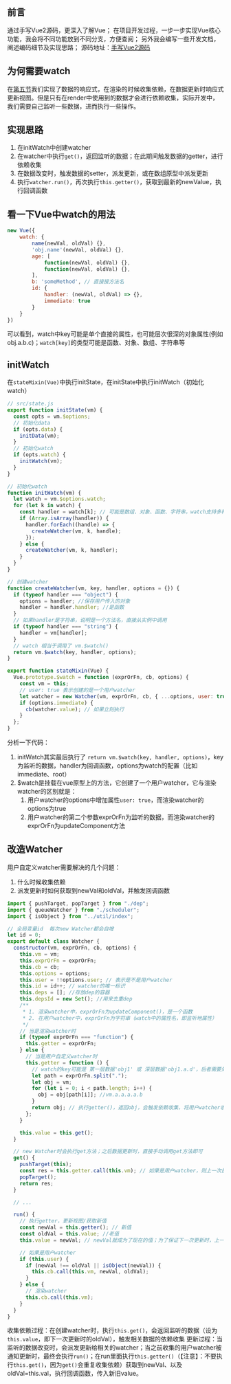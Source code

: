 ## 前言
通过手写Vue2源码，更深入了解Vue；
在项目开发过程，一步一步实现Vue核心功能，我会将不同功能放到不同分支，方便查阅；
另外我会编写一些开发文档，阐述编码细节及实现思路；
源码地址：[手写Vue2源码](https://github.com/Shideshanxx/vue2-analyze)

## 为何需要watch
在[第五节](https://juejin.cn/post/7048142278220578829)我们实现了数据的响应式，在渲染的时候收集依赖，在数据更新时响应式更新视图。但是只有在render中使用到的数据才会进行依赖收集，实际开发中，我们需要自己监听一些数据，进而执行一些操作。

## 实现思路
1. 在initWatch中创建watcher
2. 在watcher中执行`get()`，返回监听的数据；在此期间触发数据的getter，进行依赖收集
3. 在数据改变时，触发数据的setter，派发更新，或在数组原型中派发更新
4. 执行`watcher.run()`，再次执行`this.getter()`，获取到最新的newValue，执行回调函数

## 看一下Vue中watch的用法
```js
new Vue({
    watch: {
        name(newVal, oldVal) {},
        'obj.name'(newVal, oldVal) {},
        age: [
            function(newVal, oldVal) {},
            function(newVal, oldVal) {},
        ],
        b: 'someMethod', // 直接接方法名
        id: {
            handler: (newVal, oldVal) => {},
            immediate: true
        }
    }
})
```
可以看到，watch中key可能是单个直接的属性，也可能层次很深的对象属性(例如obj.a.b.c)；`watch[key]`的类型可能是函数、对象、数组、字符串等

## initWatch
在`stateMixin(Vue)`中执行initState，在initState中执行initWatch（初始化watch）
```js
// src/state.js
export function initState(vm) {
  const opts = vm.$options;
  // 初始化data
  if (opts.data) {
    initData(vm);
  }
  // 初始化watch
  if (opts.watch) {
    initWatch(vm);
  }
}

// 初始化watch
function initWatch(vm) {
  let watch = vm.$options.watch;
  for (let k in watch) {
    const handler = watch[k]; // 可能是数组、对象、函数、字符串，watch支持多种写法
    if (Array.isArray(handler)) {
      handler.forEach((handle) => {
        createWatcher(vm, k, handle);
      });
    } else {
      createWatcher(vm, k, handler);
    }
  }
}

// 创建watcher
function createWatcher(vm, key, handler, options = {}) {
  if (typeof handler === "object") {
    options = handler; //保存用户传入的对象
    handler = handler.handler; //是函数
  }
  // 如果handler是字符串，说明是一个方法名，直接从实例中调用
  if (typeof handler === "string") {
    handler = vm[handler];
  }
  // watch 相当于调用了 vm.$watch()
  return vm.$watch(key, handler, options);
}

export function stateMixin(Vue) {
  Vue.prototype.$watch = function (exprOrFn, cb, options) {
    const vm = this;
    // user: true 表示创建的是一个用户watcher
    let watcher = new Watcher(vm, exprOrFn, cb, { ...options, user: true });  
    if (options.immediate) {
      cb(watcher.value); // 如果立刻执行
    }
  };
}
```
分析一下代码：
1. initWatch其实最后执行了 `return vm.$watch(key, handler, options)`，key为监听的数据，handler为回调函数，options为watch的配置（比如immediate、root）
2. $watch是挂载在vue原型上的方法，它创建了一个用户watcher，它与渲染watcher的区别就是：
   1. 用户watcher的options中增加属性`user: true`，而渲染watcher的options为true
   2. 用户watcher的第二个参数exprOrFn为监听的数据，而渲染watcher的exprOrFn为updateComponent方法

## 改造Watcher
用户自定义watcher需要解决的几个问题：
1. 什么时候收集依赖
2. 派发更新时如何获取到newVal和oldVal，并触发回调函数
```js
import { pushTarget, popTarget } from "./dep";
import { queueWatcher } from "./scheduler";
import { isObject } from "../util/index";

// 全局变量id  每次new Watcher都会自增
let id = 0;
export default class Watcher {
  constructor(vm, exprOrFn, cb, options) {
    this.vm = vm;
    this.exprOrFn = exprOrFn;
    this.cb = cb;
    this.options = options;
    this.user = !!options.user; // 表示是不是用户watcher
    this.id = id++; // watcher的唯一标识
    this.deps = []; //存放dep的容器
    this.depsId = new Set(); //用来去重dep
    /**
     * 1. 渲染watcher中，exprOrFn为updateComponent()，是一个函数
     * 2. 在用户watcher中，exprOrFn为字符串（watch中的属性名，即监听地属性）
     */
    // 当是渲染watcher时
    if (typeof exprOrFn === "function") {
      this.getter = exprOrFn;
    } else {
      // 当是用户自定义watcher时
      this.getter = function () {
        // watch的key可能是 第一层数据'obj1' 或 深层数据'obj1.a.d'，后者需要处理成vm.obj1.a.d
        let path = exprOrFn.split(".");
        let obj = vm;
        for (let i = 0; i < path.length; i++) {
          obj = obj[path[i]]; //vm.a.a.a.a.b
        }
        return obj; // 执行getter()，返回obj，会触发依赖收集，将用户watcher收集到监听的数据上
      };
    }

    this.value = this.get();
  }

  // new Watcher时会执行get方法；之后数据更新时，直接手动调用get方法即可
  get() {
    pushTarget(this);
    const res = this.getter.call(this.vm); // 如果是用户watcher，则上一次执行getter得到的值即为oldValue
    popTarget();
    return res;
  }

  // ...

  run() {
    // 执行getter，更新视图/获取新值
    const newVal = this.getter(); // 新值
    const oldVal = this.value; //老值
    this.value = newVal; // newVal就成为了现在的值；为了保证下一次更新时，上一次的新值是下一次的老值

    // 如果是用户watcher
    if (this.user) {
      if (newVal !== oldVal || isObject(newVal)) {
        this.cb.call(this.vm, newVal, oldVal);
      }
    } else {
      // 渲染watcher
      this.cb.call(this.vm);
    }
  }
}

```
收集依赖过程：在创建watcher时，执行`this.get()`，会返回监听的数据（设为`this.value`，即下一次更新时的oldVal），触发相关数据的依赖收集
更新过程：当监听的数据改变时，会派发更新给相关的watcher；当之前收集的用户watcher被通知更新时，最终会执行`run()`；在run里面执行`this.getter()`（【注意】：不要执行`this.get()`，因为`get()`会重复收集依赖）获取到newVal、以及oldVal=this.val，执行回调函数，传入新旧value。


